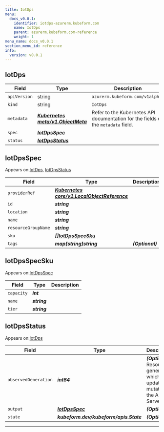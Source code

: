 ```yaml
---
title: IotDps
menu:
  docs_v0.0.1:
    identifier: iotdps-azurerm.kubeform.com
    name: IotDps
    parent: azurerm.kubeform.com-reference
    weight: 1
menu_name: docs_v0.0.1
section_menu_id: reference
info:
  version: v0.0.1
---
```


## IotDps
| Field | Type | Description |
| ------ | ----- | ----------- |
| `apiVersion` | string | `azurerm.kubeform.com/v1alpha1` |
|    `kind` | string | `IotDps` |
| `metadata` | ***[Kubernetes meta/v1.ObjectMeta](https://kubernetes.io/docs/reference/generated/kubernetes-api/v1.13/#objectmeta-v1-meta)***|Refer to the Kubernetes API documentation for the fields of the `metadata` field.|
| `spec` | ***[IotDpsSpec](#iotdpsspec)***||
| `status` | ***[IotDpsStatus](#iotdpsstatus)***||
## IotDpsSpec

Appears on:[IotDps](#iotdps), [IotDpsStatus](#iotdpsstatus)

| Field | Type | Description |
| ------ | ----- | ----------- |
| `providerRef` | ***[Kubernetes core/v1.LocalObjectReference](https://kubernetes.io/docs/reference/generated/kubernetes-api/v1.13/#localobjectreference-v1-core)***||
| `id` | ***string***||
| `location` | ***string***||
| `name` | ***string***||
| `resourceGroupName` | ***string***||
| `sku` | ***[[]IotDpsSpecSku](#iotdpsspecsku)***||
| `tags` | ***map[string]string***| ***(Optional)*** |
## IotDpsSpecSku

Appears on:[IotDpsSpec](#iotdpsspec)

| Field | Type | Description |
| ------ | ----- | ----------- |
| `capacity` | ***int***||
| `name` | ***string***||
| `tier` | ***string***||
## IotDpsStatus

Appears on:[IotDps](#iotdps)

| Field | Type | Description |
| ------ | ----- | ----------- |
| `observedGeneration` | ***int64***| ***(Optional)*** Resource generation, which is updated on mutation by the API Server.|
| `output` | ***[IotDpsSpec](#iotdpsspec)***| ***(Optional)*** |
| `state` | ***kubeform.dev/kubeform/apis.State***| ***(Optional)*** |
---
